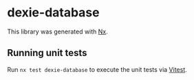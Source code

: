 # dexie-database

This library was generated with [Nx](https://nx.dev).

## Running unit tests

Run `nx test dexie-database` to execute the unit tests via [Vitest](https://vitest.dev/).
